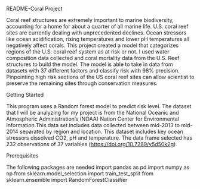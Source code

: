 README-Coral Project

Coral reef structures are extremely important to marine biodiversity, accounting for a home for about a quarter of all marine life. U.S. coral reef sites are currently dealing with unprecedented declines. Ocean stressors like ocean acidification, rising temperatures and lower pH temperatures all negatively affect corals. This project created a model that categorizes regions of the U.S. coral reef system as at risk or not. 
I used water composition data collected and coral mortality data from the U.S. Reef structures to build the model. The model is able to take in data from datasets with 37 different factors and classify risk with 98% precision. 
Pinpointing high risk sections of the US coral reef sites can allow scientist to preserve the remaining sites through conservation measures. 

Getting Started

This program uses a Random forest model to predict risk level. The dataset that I will be analyzing for my project is from the National Oceanic and Atmospheric Administration’s (NOAA) Nation Center for Environmental Information.This data set includes data collected between mid-2013 to mid-2014 separated by region and location. This dataset includes key ocean stressors dissolved CO2, pH and temperature. The data frame selected has 232 observations of 37 variables (https://doi.org/10.7289/v5d50k2g). 

Prerequisites

The following packages are needed
import pandas as pd
import numpy as np
from sklearn.model_selection import train_test_split
from sklearn.ensemble import RandomForestClassifier
